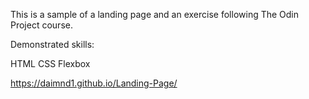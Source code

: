 This is a sample of a landing page and an exercise following The Odin Project course.

Demonstrated skills:

HTML
CSS
Flexbox

https://daimnd1.github.io/Landing-Page/